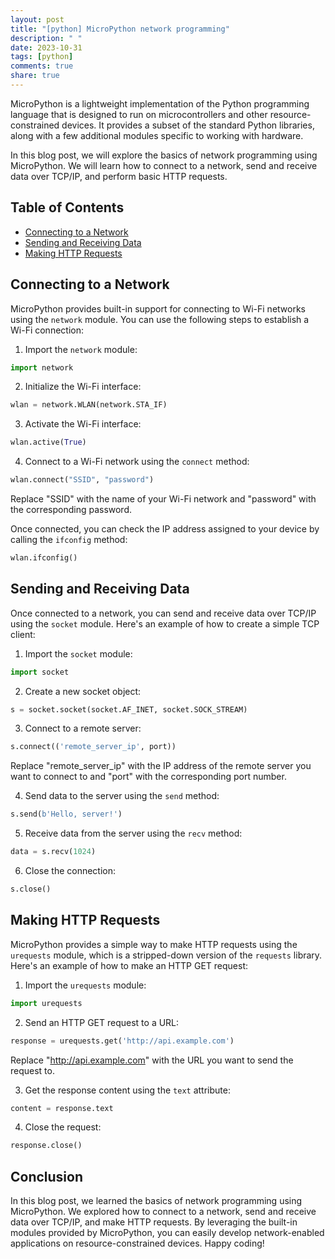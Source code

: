 ```yaml
---
layout: post
title: "[python] MicroPython network programming"
description: " "
date: 2023-10-31
tags: [python]
comments: true
share: true
---
```


MicroPython is a lightweight implementation of the Python programming language that is designed to run on microcontrollers and other resource-constrained devices. It provides a subset of the standard Python libraries, along with a few additional modules specific to working with hardware.

In this blog post, we will explore the basics of network programming using MicroPython. We will learn how to connect to a network, send and receive data over TCP/IP, and perform basic HTTP requests.

## Table of Contents
- [Connecting to a Network](#connecting-to-a-network)
- [Sending and Receiving Data](#sending-and-receiving-data)
- [Making HTTP Requests](#making-http-requests)

## Connecting to a Network

MicroPython provides built-in support for connecting to Wi-Fi networks using the `network` module. You can use the following steps to establish a Wi-Fi connection:

1. Import the `network` module:
```python
import network
```

2. Initialize the Wi-Fi interface:
```python
wlan = network.WLAN(network.STA_IF)
```

3. Activate the Wi-Fi interface:
```python
wlan.active(True)
```

4. Connect to a Wi-Fi network using the `connect` method:
```python
wlan.connect("SSID", "password")
```
Replace "SSID" with the name of your Wi-Fi network and "password" with the corresponding password.

Once connected, you can check the IP address assigned to your device by calling the `ifconfig` method:
```python
wlan.ifconfig()
```

## Sending and Receiving Data

Once connected to a network, you can send and receive data over TCP/IP using the `socket` module. Here's an example of how to create a simple TCP client:

1. Import the `socket` module:
```python
import socket
```

2. Create a new socket object:
```python
s = socket.socket(socket.AF_INET, socket.SOCK_STREAM)
```

3. Connect to a remote server:
```python
s.connect(('remote_server_ip', port))
```
Replace "remote_server_ip" with the IP address of the remote server you want to connect to and "port" with the corresponding port number.

4. Send data to the server using the `send` method:
```python
s.send(b'Hello, server!')
```

5. Receive data from the server using the `recv` method:
```python
data = s.recv(1024)
```

6. Close the connection:
```python
s.close()
```

## Making HTTP Requests

MicroPython provides a simple way to make HTTP requests using the `urequests` module, which is a stripped-down version of the `requests` library. Here's an example of how to make an HTTP GET request:

1. Import the `urequests` module:
```python
import urequests
```

2. Send an HTTP GET request to a URL:
```python
response = urequests.get('http://api.example.com')
```
Replace "http://api.example.com" with the URL you want to send the request to.

3. Get the response content using the `text` attribute:
```python
content = response.text
```

4. Close the request:
```python
response.close()
```

## Conclusion

In this blog post, we learned the basics of network programming using MicroPython. We explored how to connect to a network, send and receive data over TCP/IP, and make HTTP requests. By leveraging the built-in modules provided by MicroPython, you can easily develop network-enabled applications on resource-constrained devices. Happy coding!